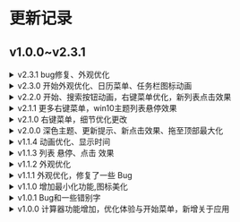 # 更新记录
## v1.0.0~v2.3.1
<details><summary><span>v2.3.1</span> bug修复、外观优化</summary>
	<p>&emsp;&emsp;-修复了拖动窗口图标触发拖拽事件的错误<br>
	&emsp;&emsp;-修复了其它拖拽图片的错误<br>
	&emsp;&emsp;-右键菜单的外观优化<br>
	&emsp;&emsp;-深色模式的可读性优化<br>
	&emsp;&emsp;-细节优化和修复</p>
</details>
<details><summary><span>v2.3.0</span> 开始外观优化、日历菜单、任务栏图标动画</summary>
	<p>&emsp;&emsp;-开始菜单外观优化、更加松散<br>
	&emsp;&emsp;-新增任务栏中的日历菜单<br>
	&emsp;&emsp;-任务栏图标添加动画效果<br>
	&emsp;&emsp;-窗口最小化动画优化<br>
	&emsp;&emsp;-右键菜单的完善<br>
	&emsp;&emsp;-细节优化和修复</p>
</details>
<details><summary><span>v2.2.0</span> 开始、搜索按钮动画，右键菜单优化，新列表点击效果</summary>
	<p>&emsp;&emsp;-开始、搜索按钮新增点击动画<br>
	&emsp;&emsp;-优化右键菜单<br>
	&emsp;&emsp;-桌面右键菜单新增<br>
	&emsp;&emsp;-新的列表点击效果<br>
	&emsp;&emsp;-任务栏动画效果优化<br>
	&emsp;&emsp;-细节优化和修复</p>
</details>
<details><summary><span>v2.1.1</span> 更多右键菜单，win10主题列表悬停效果</summary>
	<p>&emsp;&emsp;-在开始、任务栏、更新消息支持更多右键菜单<br>
	&emsp;&emsp;-右键菜单超出界面的优化<br>
	&emsp;&emsp;-列表win10悬停效果<br>
	&emsp;&emsp;-点击或右击消息可在窗口中查看详细<br>
	&emsp;&emsp;-修复了时间无法显示星期日的问题<br>
	&emsp;&emsp;-细节优化</p>
</details>
<details><summary><span>v2.1.0</span> 右键菜单，细节优化更改</summary>
	<p>&emsp;&emsp;-在窗口标题、桌面、开始菜单支持右键菜单<br>
	&emsp;&emsp;-在其它元素上禁用右键菜单<br>
	&emsp;&emsp;-列表点击根据鼠标位置偏移<br>
	&emsp;&emsp;-新增更新消息图标<br>
	&emsp;&emsp;-修复了按钮点击缩小效果不正常显示的问题<br>
	&emsp;&emsp;-修复了更新消息在开机前显示的问题<br>
	&emsp;&emsp;-细节优化</p>
</details>
<details><summary><span>v2.0.0</span> 深色主题、更新提示、新点击效果、拖至顶部最大化</summary>
	<p>&emsp;&emsp;-支持深色模式<br>
	&emsp;&emsp;-在每次更新后显示更新提示<br>
	&emsp;&emsp;-去除原 win10 主题点击、悬停动画<br>
	&emsp;&emsp;-新的列表项点击动画<br>
	&emsp;&emsp;-将窗口拖至顶部最大化<br>
	&emsp;&emsp;-优化开始菜单固定项点击效果</p>
</details>
<details><summary><span>v1.1.4</span> 动画优化、显示时间</summary>
	<p>&emsp;&emsp;-优化窗口最大最小化动、开始、搜索等动画<br>
	&emsp;&emsp;-计算器外观优化<br>
	&emsp;&emsp;-"准备"深色主题😏<br>
	&emsp;&emsp;-在开始菜单中显示当前的时间<br>
	&emsp;&emsp;-一些细节优化</p>
</details>
<details><summary><span>v1.1.3</span> 列表 悬停、点击 效果</summary>
	<p>&emsp;&emsp;-在开始菜单、设置、关于、文件资源管理器、计算器中使用新的列表悬停、点击效果<br>
	&emsp;&emsp;-在任务栏、关于中使用主题色(蓝紫渐变)<br>
	&emsp;&emsp;-任务栏应用圆角优化<br>
	&emsp;&emsp;-增加任务栏右下角托盘(未完全实现)<br>
	&emsp;&emsp;-使启动时不显示鼠标，更加逼真</p>
</details>
<details><summary><span>v1.1.2</span> 外观优化</summary>
	<p>&emsp;&emsp;-透明效果改善<br>
	&emsp;&emsp;-在所有应用中使用主题色(蓝紫渐变)<br>
	&emsp;&emsp;-Dock(任务)栏圆角优化<br>
	&emsp;&emsp;-在设置中使用新的头像<br>
	&emsp;&emsp;-加速窗口动画，更加贴近原生</p>
</details>
<details><summary><span>v1.1.1</span> 外观优化，修复了一些 Bug</summary>
	<p>&emsp;&emsp;-外观优化，阴影增加<br>
	&emsp;&emsp;-修复了开始、搜索菜单关闭时高度会闪一下的问题<br>
	&emsp;&emsp;-开始菜单用户头像美化<br>
	&emsp;&emsp;-修复了"关于"应用切换标签时文字改变导致动画流畅的问题<br>
	&emsp;&emsp;-使页面不能滚动，更加逼真</p>
</details>
<details><summary><span>v1.1.0</span> 增加最小化功能,图标美化</summary>
	<p>&emsp;&emsp;-新增最小化窗口功能<br>
	&emsp;&emsp;-图标部分美化<br>
	&emsp;&emsp;-开始、搜索按钮点击动画美化<br>
	&emsp;&emsp;-修复计算器 "𝑥²" 键无效的问题<br>
	&emsp;&emsp;-修复窗口打开并最大化后最小化不正常的问题<br>
	&emsp;&emsp;-修复多次打开应用任务栏显示错误的问题<br>
	&emsp;&emsp;-简化js关于拖动窗口的代码</p>
</details>
<details><summary><span>v1.0.1</span> Bug和一些错别字</summary>
	<p>&emsp;&emsp;上传了才发现有 Bug 😅</p>
</details>
<details><summary><span>v1.0.0</span> 计算器功能增加，优化体验与开始菜单，新增关于应用</summary>
	<p>&emsp;&emsp;-使开始菜单和搜索窗口在高度不足的页面中更好地显示，页面高度过小也可能显示不全，还是建议使用电脑<br>
	&emsp;&emsp;-计算器增加平方与开方功能<br>
	&emsp;&emsp;-开始菜单中不可用应用用灰色显示，更加简洁方便<br>
	&emsp;&emsp;-新增 "关于Win12网页版" 应用，包含关于本项目的说明和历史更新记录<br>
	&emsp;&emsp;-优化开始菜单和搜索窗口的显示动画<br>
	&emsp;&emsp;-优化电脑端按钮的体验</p>
</details>